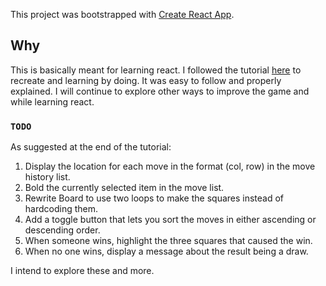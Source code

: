 This project was bootstrapped with [Create React App](https://github.com/facebook/create-react-app).

## Why

This is basically meant for learning react. I followed the tutorial [here](https://reactjs.org/tutorial/tutorial.html) to recreate and learning by doing. It was easy to follow and properly explained. I will continue to explore other ways to improve the game and while learning react.

### `TODO`

As suggested at the end of the tutorial:

1. Display the location for each move in the format (col, row) in the move history list.
2. Bold the currently selected item in the move list.
3. Rewrite Board to use two loops to make the squares instead of hardcoding them.
4. Add a toggle button that lets you sort the moves in either ascending or descending order.
5. When someone wins, highlight the three squares that caused the win.
6. When no one wins, display a message about the result being a draw.

I intend to explore these and more.
